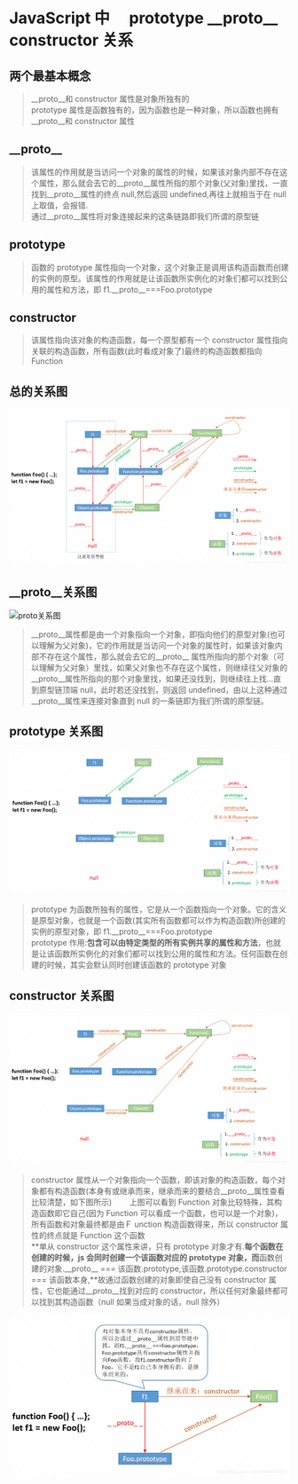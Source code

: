 # JavaScript 中　 prototype \_\_proto\_\_ constructor 关系

## 两个最基本概念

> \_\_proto\_\_和 constructor 属性是对象所独有的  
> prototype 属性是函数独有的，因为函数也是一种对象，所以函数也拥有\_\_proto\_\_和 constructor 属性

## \_\_proto\_\_

> 该属性的作用就是当访问一个对象的属性的时候，如果该对象内部不存在这个属性，那么就会去它的\_\_proto\_\_属性所指的那个对象(父对象)里找，一直找到\_\_proto\_\_属性的终点 null,然后返回 undefined,再往上就相当于在 null 上取值，会报错.  
> 通过\_\_proto\_\_属性将对象连接起来的这条链路即我们所谓的原型链

## prototype

> 函数的 prototype 属性指向一个对象，这个对象正是调用该构造函数而创建的实例的原型。该属性的作用就是让该函数所实例化的对象们都可以找到公用的属性和方法，即 f1.\_\_proto\_\_===Foo.prototype

## constructor

> 该属性指向该对象的构造函数，每一个原型都有一个 constructor 属性指向关联的构造函数，所有函数(此时看成对象了)最终的构造函数都指向 Function

## 总的关系图

![总关系图](resource/blogs/images/prototype,__proto__,constructor关系/1.png)

## \_\_proto\_\_关系图

![proto关系图](resource/blogs/images/prototype,__proto__,constructor关系/２.png)

> \_\_proto\_\_属性都是由一个对象指向一个对象，即指向他们的原型对象(也可以理解为父对象)，它的作用就是当访问一个对象的属性时，如果该对象内部不存在这个属性，那么就会去它的\_\_proto\_\_ 属性所指向的那个对象（可以理解为父对象）里找，如果父对象也不存在这个属性，则继续往父对象的\_\_proto\_\_属性所指向的那个对象里找，如果还没找到，则继续往上找…直到原型链顶端 null，此时若还没找到，则返回 undefined，由以上这种通过\_\_proto\_\_属性来连接对象直到 null 的一条链即为我们所谓的原型链。

## prototype 关系图

![prototype关系图](resource/blogs/images/prototype,__proto__,constructor关系/3.png)

> prototype 为函数所独有的属性，它是从一个函数指向一个对象。它的含义是原型对象，也就是一个函数(其实所有函数都可以作为构造函数)所创建的实例的原型对象，即 f1.\_\_proto\_\_===Foo.prototype  
> prototype 作用:**包含可以由特定类型的所有实例共享的属性和方法**，也就是让该函数所实例化的对象们都可以找到公用的属性和方法。任何函数在创建的时候，其实会默认同时创建该函数的 prototype 对象

## constructor 关系图

![constructor关系图](resource/blogs/images/prototype,__proto__,constructor关系/4.png)

> constructor 属性从一个对象指向一个函数，即该对象的构造函数，每个对象都有构造函数(本身有或继承而来，继承而来的要结合\_\_proto\_\_属性查看比较清楚，如下图所示)　　
> 上图可以看到 Function 对象比较特殊，其构造函数即它自己(因为 Function 可以看成一个函数，也可以是一个对象)，所有函数和对象最终都是由Ｆ unction 构造函数得来，所以 constructor 属性的终点就是 Function 这个函数  
> **单从 constructor 这个属性来讲，只有 prototype 对象才有.**每个函数在创建的时候，js 会同时创建一个该函数对应的 prototype 对象，而**函数创建的对象.\_\_proto\_\_ === 该函数.prototype,该函数.prototype.constructor === 该函数本身,**故通过函数创建的对象即使自己没有 constructor 属性，它也能通过\_\_proto\_\_找到对应的 constructor，所以任何对象最终都可以找到其构造函数（null 如果当成对象的话，null 除外）

![继承而来的constructor图](resource/blogs/images/prototype,__proto__,constructor关系/5.png)
